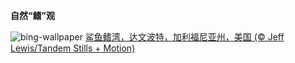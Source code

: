 
**自然“鳍”观**

![bing-wallpaper](https://www.bing.com/th?id=OHR.SharkFinCove_ZH-CN4952934195_1920x1080.jpg)
[鲨鱼鳍湾，达文波特，加利福尼亚州，美国 (© Jeff Lewis/Tandem Stills + Motion)](https://www.bing.com/search?q=%E6%B5%B7%E8%9A%80%E6%9F%B1&amp;form=hpcapt&amp;mkt=zh-cn)
  